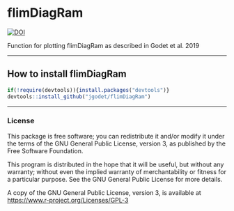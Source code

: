 # flimDiagRam 

[![DOI](https://zenodo.org/badge/198795294.svg)](https://zenodo.org/badge/latestdoi/198795294)

Function for plotting flimDiagRam as described in Godet et al. 2019

---
## How to install flimDiagRam

```r
if(!require(devtools)){install.packages("devtools")}
devtools::install_github("jgodet/flimDiagRam")
```

---
### License

This package is free software; you can redistribute it and/or modify it
under the terms of the GNU General Public License, version 3, as
published by the Free Software Foundation.

This program is distributed in the hope that it will be useful, but
without any warranty; without even the implied warranty of
merchantability or fitness for a particular purpose.  See the GNU
General Public License for more details.

A copy of the GNU General Public License, version 3, is available at
<https://www.r-project.org/Licenses/GPL-3>
